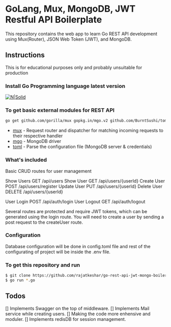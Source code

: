 # GoLang, Mux, MongoDB, JWT Restful API Boilerplate

This repository contains the web app to learn Go REST API development using Mux(Router), JSON Web Token (JWT), and MongoDB.

## Instructions

This is for educational purposes only and probably unsuitable for production

### Install Go Programming language latest version

[![N|Solid](https://sdtimes.com/wp-content/uploads/2018/02/golang.sh_-490x490.png)](https://golang.org/dl/)

### To get basic external modules for REST API

 ```sh
go get github.com/gorilla/mux gopkg.in/mgo.v2 github.com/BurntSushi/toml
```

* [mux](https://github.com/gorilla/mux) - Request router and dispatcher for matching incoming requests to their respective handler
* [mgo](https://gopkg.in/mgo.v2) - MongoDB driver
* [toml](https://github.com/BurntSushi/toml) - Parse the configuration file (MongoDB server & credentials)


### What's included

Basic CRUD routes for user management

Show Users GET      /api/users
Show User GET       /api/users/{userId}
Create User POST    /api/users/register
Update User PUT     /api/users/{userId}
Delete User DELETE  /api/users/{userId}

User Login POST     /api/auth/login
User Logout GET     /api/auth/logout

Several routes are protected and require JWT tokens, which can be generated using the login route. You will need to create a user by sending a post request to the createUser route.

### Configuration

Database configuration will be done in config.toml file and rest of the configurating of project will be inside the .env file.

### To get this repository and run

 ```sh
$ git clone https://github.com/rajatkeshar/go-rest-api-jwt-mongo-boilerplate.git
$ go run *.go
```

## Todos

[] Implements Swagger on the top of middleware.
[] Implements Mail service while creating users.
[] Making the code more enhensive and moduler.
[] Implements redisDB for session management.

